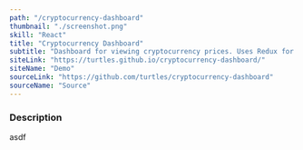 ```yaml
---
path: "/cryptocurrency-dashboard"
thumbnail: "./screenshot.png"
skill: "React"
title: "Cryptocurrency Dashboard"
subtitle: "Dashboard for viewing cryptocurrency prices. Uses Redux for state management and makes asychronous state changes such as api calls with Redux Sagas."
siteLink: "https://turtles.github.io/cryptocurrency-dashboard/"
siteName: "Demo"
sourceLink: "https://github.com/turtles/cryptocurrency-dashboard"
sourceName: "Source"
---
```


### Description

asdf
